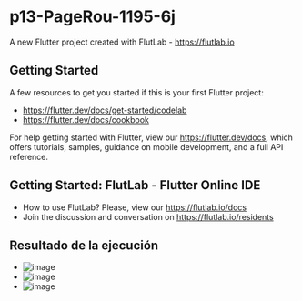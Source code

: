 # p13-PageRou-1195-6j

A new Flutter project created with FlutLab - https://flutlab.io

## Getting Started

A few resources to get you started if this is your first Flutter project:

- https://flutter.dev/docs/get-started/codelab
- https://flutter.dev/docs/cookbook

For help getting started with Flutter, view our
https://flutter.dev/docs, which offers tutorials,
samples, guidance on mobile development, and a full API reference.

## Getting Started: FlutLab - Flutter Online IDE

- How to use FlutLab? Please, view our https://flutlab.io/docs
- Join the discussion and conversation on https://flutlab.io/residents

##  Resultado de la ejecución
- ![image](https://github.com/dianadianaxd/p13-PageRou-1195-6j/assets/159160020/d3b7d550-2610-4633-85f8-928f16f3f25c)
- ![image](https://github.com/dianadianaxd/p13-PageRou-1195-6j/assets/159160020/d52d6339-0ff5-4b5b-a9a3-6bcbdce94a49)
- ![image](https://github.com/dianadianaxd/p13-PageRou-1195-6j/assets/159160020/842b37db-c1b1-43b2-b0dc-136913aa78fa)


